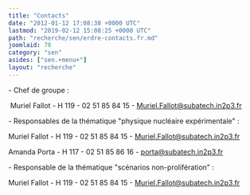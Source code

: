 ```yaml
---
title: "Contacts"
date: "2012-01-12 17:08:38 +0000 UTC"
lastmod: "2019-02-12 15:08:25 +0000 UTC"
path: "recherche/sen/erdre-contacts.fr.md"
joomlaid: 70
category: "sen"
asides: ["sen.+menu+"]
layout: "recherche"
---
```

\- Chef de groupe :

 Muriel Fallot - H 119 - 02 51 85 84 15 - Muriel.Fallot@subatech.in2p3.fr

\- Responsables de la thématique "physique nucléaire expérimentale" :

Muriel Fallot - H 119 - 02 51 85 84 15 - [Muriel.Fallot@subatech.in2p3.fr](mailto:Muriel.Fallot@subatech.in2p3.fr)

Amanda Porta - H 117 - 02 51 85 86 16 - [porta@subatech.in2p3.fr](mailto:amanda.porta@subatech.in2p3.fr)

\- Responsable de la thématique "scénarios non-prolifération" :

Muriel Fallot - H 119 - 02 51 85 84 15 - [Muriel.Fallot@subatech.in2p3.fr](mailto:%!C(MISSING)a%!h(MISSING)ref=)
